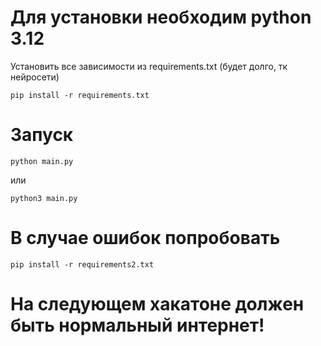 # Для установки необходим python 3.12

Установить все зависимости из requirements.txt (будет долго, тк нейросети)

    pip install -r requirements.txt

# Запуск

    python main.py

или

    python3 main.py


# В случае ошибок попробовать 

    pip install -r requirements2.txt

# На следующем хакатоне должен быть нормальный интернет!